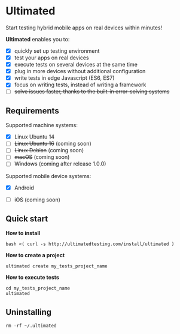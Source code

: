 # Ultimated
Start testing hybrid mobile apps on real devices within minutes!

**Ultimated** enables you to:
- [x] quickly set up testing environment
- [x] test your apps on real devices
- [x] execute tests on several devices at the same time
- [x] plug in more devices without additional configuration
- [x] write tests in edge Javascript (ES6, ES7)
- [x] focus on writing tests, instead of writing a framework
- [ ] ~~solve issues faster, thanks to the built-in error-solving systems~~

## Requirements
Supported machine systems:
- [x] Linux Ubuntu 14
- [ ] ~~Linux Ubuntu 16~~ (coming soon)
- [ ] ~~Linux Debian~~ (coming soon)
- [ ] ~~macOS~~ (coming soon)
- [ ] ~~Windows~~ (coming after release 1.0.0)

Supported mobile device systems:
- [x] Android
- [ ] ~~iOS~~ (coming soon)


## Quick start
**How to install**
```
bash <( curl -s http://ultimatedtesting.com/install/ultimated )
```
**How to create a project**
```
ultimated create my_tests_project_name
```
**How to execute tests**
```
cd my_tests_project_name
ultimated
```
## Uninstalling
```
rm -rf ~/.ultimated
```